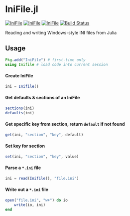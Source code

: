 # IniFile.jl

[![IniFile](http://pkg.julialang.org/badges/IniFile_0.4.svg)](http://pkg.julialang.org/?pkg=IniFile)
[![IniFile](http://pkg.julialang.org/badges/IniFile_0.5.svg)](http://pkg.julialang.org/?pkg=IniFile)
[![IniFile](http://pkg.julialang.org/badges/IniFile_0.6.svg)](http://pkg.julialang.org/?pkg=IniFile)
[![Build Status](https://travis-ci.org/JuliaIO/IniFile.jl.svg?branch=master)](https://travis-ci.org/JuliaIO/IniFile.jl)

Reading and writing Windows-style INI files from Julia

## Usage

```julia
Pkg.add("IniFile") # first-time only
using Inifile # load code into current session
```

#### Create IniFile
```julia
ini = Inifile()
```

#### Get defaults & sections of an IniFile
```julia
sections(ini)
defaults(ini)
```

#### Get specific key from section, return `default` if not found
```julia
get(ini, "section", "key", default)
```

#### Set key for section
```julia
set(ini, "section", "key", value)
```

#### Parse a `*.ini` file
```julia
ini = read(Inifile(), "file.ini")
```

#### Write out a `*.ini` file
```julia
open("file.ini", "w+") do io
    write(io, ini)
end
```

